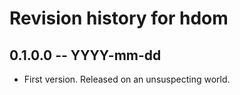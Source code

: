 # Revision history for hdom

## 0.1.0.0  -- YYYY-mm-dd

* First version. Released on an unsuspecting world.
